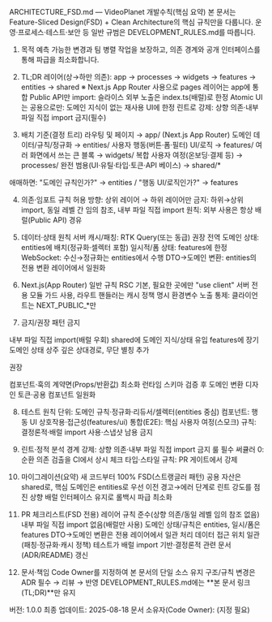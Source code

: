 ARCHITECTURE_FSD.md — VideoPlanet 개발수칙(핵심 요약)
본 문서는 Feature-Sliced Design(FSD) + Clean Architecture의 핵심 규칙만을 다룹니다.
운영·프로세스·테스트·보안 등 일반 규범은 DEVELOPMENT_RULES.md를 따릅니다.


1) 목적
예측 가능한 변경과 팀 병렬 작업을 보장하고, 의존 경계와 공개 인터페이스를 통해 파급을 최소화합니다.


2) TL;DR
레이어(상→하만 의존): app → processes → widgets → features → entities → shared
※ Next.js App Router 사용으로 pages 레이어는 app에 통합
Public API만 import: 슬라이스 외부 노출은 index.ts(배럴)로 한정
Atomic UI는 공용으로만: 도메인 지식이 없는 재사용 UI에 한정
린트로 강제: 상향 의존·내부 파일 직접 import 금지(필수)


3) 배치 기준(결정 트리)
라우팅 및 페이지 → app/ (Next.js App Router)
도메인 데이터/규칙/정규화 → entities/<domain>
사용자 행동(버튼·폼·필터) UI/로직 → features/<feature>
여러 화면에서 쓰는 큰 블록 → widgets/<block>
복합 사용자 여정(온보딩·결제 등) → processes/<flow>
완전 범용(UI·유틸·타입·토큰·API 베이스) → shared/*

애매하면: "도메인 규칙인가?" → entities / "행동 UI/로직인가?" → features


4) 의존·임포트 규칙
허용 방향: 상위 레이어 → 하위 레이어만
금지: 하위→상위 import, 동일 레벨 간 임의 참조, 내부 파일 직접 import
원칙: 외부 사용은 항상 배럴(Public API) 경유


5) 데이터·상태 원칙
서버 캐시/패칭: RTK Query(또는 동급) 권장
전역 도메인 상태: entities에 배치(정규화·셀렉터 포함)
일시적/폼 상태: features에 한정
WebSocket: 수신→정규화는 entities에서 수행
DTO→도메인 변환: entities의 전용 변환 레이어에서 일원화


6) Next.js(App Router) 일반 규칙
RSC 기본, 필요한 곳에만 "use client"
서버 전용 모듈 가드 사용, 라우트 핸들러는 캐시 정책 명시
환경변수 노출 통제: 클라이언트는 NEXT_PUBLIC_*만


7) 금지/권장 패턴
금지

내부 파일 직접 import(배럴 우회)
shared에 도메인 지식/상태 유입
features에 장기 도메인 상태 상주
깊은 상대경로, 무단 별칭 추가

권장

컴포넌트·훅의 계약면(Props/반환값) 최소화
런타임 스키마 검증 후 도메인 변환
디자인 토큰·공용 컴포넌트 일원화


8) 테스트 원칙
단위: 도메인 규칙·정규화·리듀서/셀렉터(entities 중심)
컴포넌트: 행동 UI 상호작용·접근성(features/ui)
통합(E2E): 핵심 사용자 여정(스모크)
규칙: 결정론적·배럴 import 사용·스냅샷 남용 금지


9) 린트·정적 분석
경계 강제: 상향 의존·내부 파일 직접 import 금지 룰 필수
써큘러 0: 순환 의존 검출을 CI에서 상시 체크
타입·스타일 규칙: PR 게이트에서 강제


10) 마이그레이션(요약)
새 코드부터 100% FSD(스트랭글러 패턴)
공용 자산은 shared로, 핵심 도메인은 entities로 우선 이전
경고→에러 단계로 린트 강도를 점진 상향
배럴 인터페이스 유지로 롤백시 파급 최소화


11) PR 체크리스트(FSD 전용)
레이어 규칙 준수(상향 의존/동일 레벨 임의 참조 없음)
내부 파일 직접 import 없음(배럴만 사용)
도메인 상태/규칙은 entities, 일시/폼은 features
DTO→도메인 변환은 전용 레이어에서 일관 처리
데이터 접근 위치 일관(패칭·정규화·캐시 정책)
테스트가 배럴 import 기반·결정론적
관련 문서(ADR/README) 갱신


12) 문서·책임
Code Owner를 지정하여 본 문서의 단일 소스 유지
구조/규칙 변경은 ADR 필수 → 리뷰 → 반영
DEVELOPMENT_RULES.md에는 **본 문서 링크(TL;DR)**만 유지



버전: 1.0.0
최종 업데이트: 2025-08-18
문서 소유자(Code Owner): (지정 필요)

